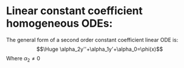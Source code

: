 
# Linear constant coefficient homogeneous ODEs:

The general form of a second order constant coefficient linear ODE is:$$\Huge \alpha_2y''+\alpha_1y'+\alpha_0=\phi(x)$$
Where $\alpha_2\neq0$